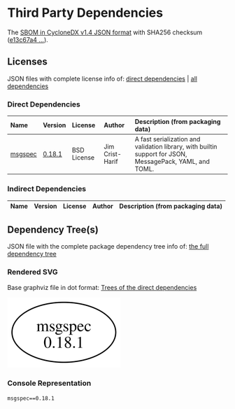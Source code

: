 # Third Party Dependencies

<!--[[[fill sbom_sha256()]]]-->
The [SBOM in CycloneDX v1.4 JSON format](https://git.sr.ht/~sthagen/muuntaa/blob/default/sbom/cdx.json) with SHA256 checksum ([e13c67a4 ...](https://git.sr.ht/~sthagen/muuntaa/blob/default/sbom/cdx.json.sha256 "sha256:e13c67a4cbfc68e3b33828f11ffd83f1dea16bea2e058c43053d1cb9d19361ee")).
<!--[[[end]]] (checksum: f37372f4f2a5b24c76fab7005524eda8)-->
## Licenses 

JSON files with complete license info of: [direct dependencies](direct-dependency-licenses.json) | [all dependencies](all-dependency-licenses.json)

### Direct Dependencies

<!--[[[fill direct_dependencies_table()]]]-->
| Name                                        | Version                                            | License     | Author          | Description (from packaging data)                                                                        |
|:--------------------------------------------|:---------------------------------------------------|:------------|:----------------|:---------------------------------------------------------------------------------------------------------|
| [msgspec](https://jcristharif.com/msgspec/) | [0.18.1](https://pypi.org/project/msgspec/0.18.1/) | BSD License | Jim Crist-Harif | A fast serialization and validation library, with builtin support for JSON, MessagePack, YAML, and TOML. |
<!--[[[end]]] (checksum: a8a0d87fd1700f39b83bb37024b28eb0)-->

### Indirect Dependencies

<!--[[[fill indirect_dependencies_table()]]]-->
| Name | Version | License | Author | Description (from packaging data) |
|:-----|:--------|:--------|:-------|:----------------------------------|
<!--[[[end]]] (checksum: 8a87b89207db0be2864af66f9266660c)-->

## Dependency Tree(s)

JSON file with the complete package dependency tree info of: [the full dependency tree](package-dependency-tree.json)

### Rendered SVG

Base graphviz file in dot format: [Trees of the direct dependencies](package-dependency-tree.dot.txt)

<img src="./package-dependency-tree.svg" alt="Trees of the direct dependencies" title="Trees of the direct dependencies"/>

### Console Representation

<!--[[[fill dependency_tree_console_text()]]]-->
````console
msgspec==0.18.1
````
<!--[[[end]]] (checksum: 057f57eccbb5e7c445531ff2f2c13336)-->
